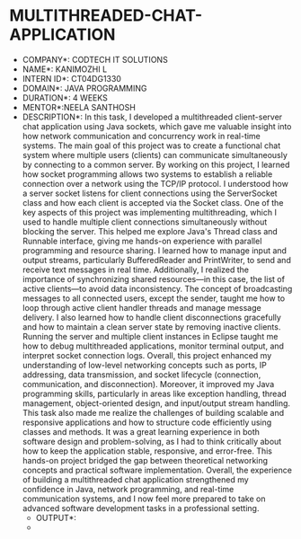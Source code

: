 # MULTITHREADED-CHAT-APPLICATION
* COMPANY*: CODTECH IT SOLUTIONS
* NAME*: KANIMOZHI L
* INTERN ID*: CT04DG1330
* DOMAIN*: JAVA PROGRAMMING
* DURATION*: 4 WEEKS
* MENTOR*:NEELA SANTHOSH
* DESCRIPTION*:
         In this task, I developed a multithreaded client-server chat application using Java sockets, which gave me valuable insight into how network communication and concurrency work in real-time systems. The main goal of this project was to create a functional chat system where multiple users (clients) can communicate simultaneously by connecting to a common server. By working on this project, I learned how socket programming allows two systems to establish a reliable connection over a network using the TCP/IP protocol. I understood how a server socket listens for client connections using the ServerSocket class and how each client is accepted via the Socket class. One of the key aspects of this project was implementing multithreading, which I used to handle multiple client connections simultaneously without blocking the server. This helped me explore Java's Thread class and Runnable interface, giving me hands-on experience with parallel programming and resource sharing. I learned how to manage input and output streams, particularly BufferedReader and PrintWriter, to send and receive text messages in real time. Additionally, I realized the importance of synchronizing shared resources—in this case, the list of active clients—to avoid data inconsistency. The concept of broadcasting messages to all connected users, except the sender, taught me how to loop through active client handler threads and manage message delivery. I also learned how to handle client disconnections gracefully and how to maintain a clean server state by removing inactive clients. Running the server and multiple client instances in Eclipse taught me how to debug multithreaded applications, monitor terminal output, and interpret socket connection logs. Overall, this project enhanced my understanding of low-level networking concepts such as ports, IP addressing, data transmission, and socket lifecycle (connection, communication, and disconnection). Moreover, it improved my Java programming skills, particularly in areas like exception handling, thread management, object-oriented design, and input/output stream handling. This task also made me realize the challenges of building scalable and responsive applications and how to structure code efficiently using classes and methods. It was a great learning experience in both software design and problem-solving, as I had to think critically about how to keep the application stable, responsive, and error-free. This hands-on project bridged the gap between theoretical networking concepts and practical software implementation. Overall, the experience of building a multithreaded chat application strengthened my confidence in Java, network programming, and real-time communication systems, and I now feel more prepared to take on advanced software development tasks in a professional setting.
  * OUTPUT*:
  * 
